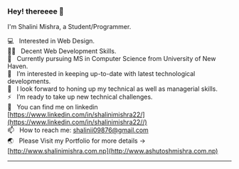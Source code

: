 

<!---
shalinii22/shalinii22 is a ✨ special ✨ repository because its `README.md` (this file) appears on your GitHub profile.
You can click the Preview link to take a look at your changes.
--->
### Hey! thereeee 👋

I'm Shalini Mishra, a Student/Programmer. <br>


💻    &nbsp; Interested in Web Design.<br />
✍🏻   &nbsp;  Decent Web Development Skills.<br />
🔭   &nbsp;  Currently pursuing MS in Computer Science from University of New Haven. <br />
👯    &nbsp; I’m interested in keeping up-to-date with latest technological developments.<br />
🤔    &nbsp; I look forward to honing up my technical as well as managerial skills. <br />
⚡️    &nbsp; I’m ready to take up new technical challenges.<br />
👀    &nbsp; You can find me on linkedin [https://www.linkedin.com/in/shalinimishra22/](https://www.linkedin.com/in/shalinimishra22//)<br />
📫    &nbsp; How to reach me: shalinii09876@gmail.com<br />
🌏    &nbsp; Please Visit my Portfolio for more details -> [http://www.shalinimishra.com.np](http://www.ashutoshmishra.com.np)<br/>

---------------------------
